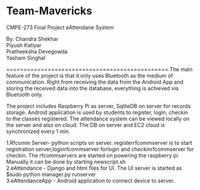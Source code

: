 # Team-Mavericks
CMPE-273 Final Project
eAttendane System

By:
Chandra Shekhar  
Piyush Katiyar  
Pratheeksha Devegowda  
Yasham Singhal


===============================================
The main feature of the project is that it only uses Bluetooth as the medium of communication. Right from receiving the data from the Android App and storing the received data into the database, everything is achieved via Bluetooth only.  


The project includes Raspberry Pi as server, SqliteDB on server for records storage. Android application is used by students to register, login, checkin to the classes registered. The attendance system can be viewed locally on the server and also on cloud. The DB on server and EC2 cloud is synchronized every 1 min.

1.Rfcomm Server- python scripts on server. registerrfcommserver is to start registration server,loginrfcommserver forlogin and checkinrfcommserver for checkin. The rfcommservers are started on powering the raspberry pi. Manually it can be done by starting newscript.sh  
2.eAttendance - Django and html files for UI. The UI server is started as  
$sudo python manager.py runserver  
3.eAttendanceApp - Android application to connect device to server.

